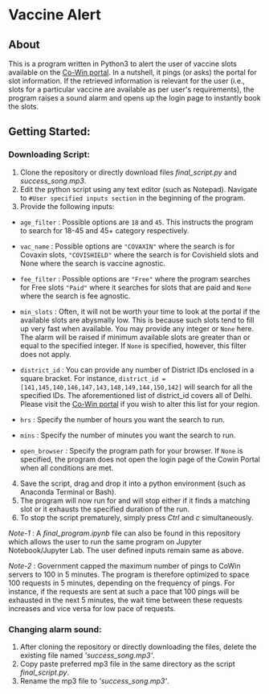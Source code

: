# Vaccine Alert

## About 
This is a program written in Python3 to alert the user of vaccine slots available on the [Co-Win portal](https://www.cowin.gov.in/home). In a nutshell, it pings (or asks) the portal for slot information. If the retrieved information is relevant for the user (i.e., slots for a particular vaccine are available as per user's requirements), the program raises a sound alarm and opens up the login page to instantly book the slots. 

## Getting Started:

### Downloading Script:

1. Clone the repository or directly download files *final_script.py* and *success_song.mp3*.
2. Edit the python script using any text editor (such as Notepad). Navigate to ```#User specified inputs section``` in the beginning of the program.
3. Provide the following inputs:

  * ```age_filter``` : Possible options are ```18``` and ```45```. This instructs the program to search for 18-45 and 45+ category respectively.

  * ```vac_name``` : Possible options are ```"COVAXIN"``` where the search is for Covaxin slots, ```"COVISHIELD"``` where the search is for Covishield slots and None where the search is vaccine agnostic.

  * ```fee_filter``` : Possible options are ```"Free"``` where the program searches for Free slots ```"Paid"``` where it searches for slots that are paid and ```None``` where the search is fee agnostic.

  * ```min_slots``` : Often, it will not be worth your time to look at the portal if the available slots are abysmally low. This is because such slots tend to fill up very fast when available. You may provide any integer or ```None``` here. The alarm will be raised if minimum available slots are greater than or equal to the specified integer. If ```None``` is specified, however, this filter does not apply.

  * ```district_id``` : You can provide any number of District IDs enclosed in a square bracket. For instance, ```district_id = [141,145,140,146,147,143,148,149,144,150,142]``` will search for all the specified IDs. The aforementioned list of district_id covers all of Delhi. Please visit the [Co-Win portal](https://www.cowin.gov.in/home) if you wish to alter this list for your region.

  * ```hrs``` : Specify the number of hours you want the search to run.

  * ```mins``` : Specify the number of minutes you want the search to run.

  * ```open_browser``` : Specify the program path for your browser. If ```None``` is specified, the program does not open the login page of the Cowin Portal when all conditions are met.

4. Save the script, drag and drop it into a python environment (such as Anaconda Terminal or Bash). 
5. The program will now run for and will stop either if it finds a matching slot or it exhausts the specified duration of the run.
6. To stop the script prematurely, simply press *Ctrl* and *c* simultaneously. 

*Note-1* : A *final_program.ipynb* file can also be found in this repository which allows the user to run the same program on Jupyter Notebook/Jupyter Lab. The user defined inputs remain same as above. 

*Note-2* : Government capped the maximum number of pings to CoWin servers to 100 in 5 minutes. The program is therefore optimized to space 100 requests in 5 minutes, depending on the frequency of pings. For instance, if the requests are sent at such a pace that 100 pings will be exhausted in the next 5 minutes, the wait time between these requests increases and vice versa for low pace of requests.   


### Changing alarm sound:

1. After cloning the repository or directly downloading the files, delete the existing file named _'success_song.mp3'_.
2. Copy paste preferred mp3 file in the same directory as the script *final_script.py*.
3. Rename the mp3 file to _'success_song.mp3'_.   


